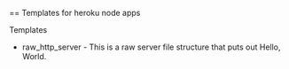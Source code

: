 == Templates for heroku node apps


Templates

* raw_http_server - This is a raw server file structure that puts out Hello, World.

